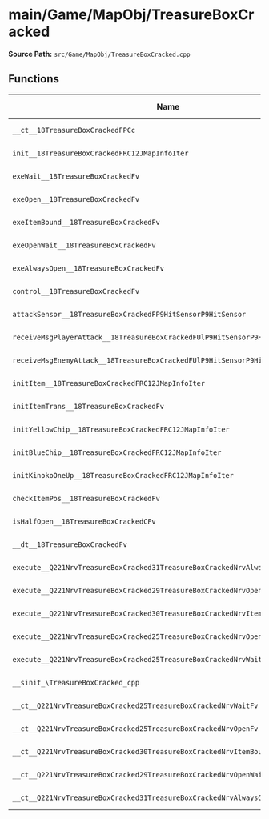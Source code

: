 # main/Game/MapObj/TreasureBoxCracked

**Source Path:** `src/Game/MapObj/TreasureBoxCracked.cpp`

## Functions

| Name | Address | Match % |
|------|---------|---------|
| `__ct__18TreasureBoxCrackedFPCc` | `0x8024CD84` | :x: (30.6%) |
| `init__18TreasureBoxCrackedFRC12JMapInfoIter` | `0x8024CE14` | :x: (0.0%) |
| `exeWait__18TreasureBoxCrackedFv` | `0x8024D078` | :x: (0.0%) |
| `exeOpen__18TreasureBoxCrackedFv` | `0x8024D134` | :x: (0.0%) |
| `exeItemBound__18TreasureBoxCrackedFv` | `0x8024D364` | :x: (0.0%) |
| `exeOpenWait__18TreasureBoxCrackedFv` | `0x8024D4F8` | :x: (0.0%) |
| `exeAlwaysOpen__18TreasureBoxCrackedFv` | `0x8024D5D0` | :x: (0.0%) |
| `control__18TreasureBoxCrackedFv` | `0x8024D684` | :x: (0.0%) |
| `attackSensor__18TreasureBoxCrackedFP9HitSensorP9HitSensor` | `0x8024D77C` | :x: (0.0%) |
| `receiveMsgPlayerAttack__18TreasureBoxCrackedFUlP9HitSensorP9HitSensor` | `0x8024D838` | :x: (0.0%) |
| `receiveMsgEnemyAttack__18TreasureBoxCrackedFUlP9HitSensorP9HitSensor` | `0x8024D928` | :x: (0.0%) |
| `initItem__18TreasureBoxCrackedFRC12JMapInfoIter` | `0x8024D9B8` | :x: (0.0%) |
| `initItemTrans__18TreasureBoxCrackedFv` | `0x8024DC30` | :x: (0.0%) |
| `initYellowChip__18TreasureBoxCrackedFRC12JMapInfoIter` | `0x8024DD08` | :x: (0.0%) |
| `initBlueChip__18TreasureBoxCrackedFRC12JMapInfoIter` | `0x8024DD84` | :x: (0.0%) |
| `initKinokoOneUp__18TreasureBoxCrackedFRC12JMapInfoIter` | `0x8024DE00` | :x: (0.0%) |
| `checkItemPos__18TreasureBoxCrackedFv` | `0x8024DE5C` | :x: (0.0%) |
| `isHalfOpen__18TreasureBoxCrackedCFv` | `0x8024DF14` | :x: (0.0%) |
| `__dt__18TreasureBoxCrackedFv` | `0x8024DF80` | :x: (0.0%) |
| `execute__Q221NrvTreasureBoxCracked31TreasureBoxCrackedNrvAlwaysOpenCFP5Spine` | `0x8024DFDC` | :x: (0.0%) |
| `execute__Q221NrvTreasureBoxCracked29TreasureBoxCrackedNrvOpenWaitCFP5Spine` | `0x8024DFE4` | :x: (0.0%) |
| `execute__Q221NrvTreasureBoxCracked30TreasureBoxCrackedNrvItemBoundCFP5Spine` | `0x8024DFEC` | :x: (0.0%) |
| `execute__Q221NrvTreasureBoxCracked25TreasureBoxCrackedNrvOpenCFP5Spine` | `0x8024DFF4` | :x: (0.0%) |
| `execute__Q221NrvTreasureBoxCracked25TreasureBoxCrackedNrvWaitCFP5Spine` | `0x8024DFFC` | :x: (0.0%) |
| `__sinit_\TreasureBoxCracked_cpp` | `0x8024E004` | :x: (2.9%) |
| `__ct__Q221NrvTreasureBoxCracked25TreasureBoxCrackedNrvWaitFv` | `0x8024E090` | :x: (0.0%) |
| `__ct__Q221NrvTreasureBoxCracked25TreasureBoxCrackedNrvOpenFv` | `0x8024E0A0` | :x: (0.0%) |
| `__ct__Q221NrvTreasureBoxCracked30TreasureBoxCrackedNrvItemBoundFv` | `0x8024E0B0` | :x: (0.0%) |
| `__ct__Q221NrvTreasureBoxCracked29TreasureBoxCrackedNrvOpenWaitFv` | `0x8024E0C0` | :x: (0.0%) |
| `__ct__Q221NrvTreasureBoxCracked31TreasureBoxCrackedNrvAlwaysOpenFv` | `0x8024E0D0` | :x: (0.0%) |